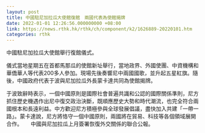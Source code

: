 ```yaml
---
layout: post
title: 中國駐尼加拉瓜大使館復館　兩國代表為使館揭牌
date: 2022-01-01 12:26:56.000000000 +08:00
link: https://news.rthk.hk/rthk/ch/component/k2/1626889-20220101.htm
categories: rthk
---
```


中國駐尼加拉瓜大使館舉行復館儀式。

儀式當地星期五在首都馬那瓜的使館新址舉行，當地政界、外國使團、中資機構和華僑華人等代表200多人參加。現場先後奏響尼中兩國國歌，並升起五星紅旗。隨後，中國政府代表于波與尼加拉瓜外長蒙卡達共同為使館揭牌。

于波致辭時表示，一個中國原則是國際社會普遍共識和公認的國際關係準則，尼方抓住歷史機遇作出尼中復交政治決斷，既順應歷史大勢和時代潮流，也完全符合兩國根本和長遠利益。中方歡迎尼方積極參與全球發展倡議，盡快加入共建「一帶一路」。蒙卡達說，尼方將恪守一個中國原則，兩國將在貿易、科技等各個領域展開合作。
　
中國與尼加拉瓜上月簽署恢復外交關係的聯合公報。
